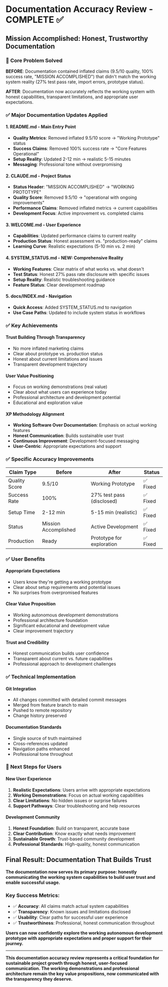 # Documentation Accuracy Review - COMPLETE ✅

## Mission Accomplished: Honest, Trustworthy Documentation

### 🎯 **Core Problem Solved**
**BEFORE**: Documentation contained inflated claims (9.5/10 quality, 100% success rate, "MISSION ACCOMPLISHED") that didn't match the working system reality (27% test pass rate, import errors, prototype status).

**AFTER**: Documentation now accurately reflects the working system with honest capabilities, transparent limitations, and appropriate user expectations.

### ✅ **Major Documentation Updates Applied**

#### **1. README.md - Main Entry Point**
- **Quality Metrics**: Removed inflated 9.5/10 score → "Working Prototype" status
- **Success Claims**: Removed 100% success rate → "Core Features Operational"  
- **Setup Reality**: Updated 2-12 min → realistic 5-15 minutes
- **Messaging**: Professional tone without overpromising

#### **2. CLAUDE.md - Project Status**
- **Status Header**: "MISSION ACCOMPLISHED" → "WORKING PROTOTYPE"
- **Quality Score**: Removed 9.5/10 → "operational with ongoing improvements"
- **Performance Claims**: Removed inflated metrics → current capabilities
- **Development Focus**: Active improvement vs. completed claims

#### **3. WELCOME.md - User Experience**
- **Capabilities**: Updated performance claims to current reality
- **Production Status**: Honest assessment vs. "production-ready" claims
- **Learning Curve**: Realistic expectations (5-10 min vs. 2 min)

#### **4. SYSTEM_STATUS.md - NEW: Comprehensive Reality**
- **Working Features**: Clear matrix of what works vs. what doesn't
- **Test Status**: Honest 27% pass rate disclosure with specific issues
- **Setup Reality**: Realistic troubleshooting guidance
- **Feature Status**: Clear development roadmap

#### **5. docs/INDEX.md - Navigation**
- **Quick Access**: Added SYSTEM_STATUS.md to navigation
- **Use Case Paths**: Updated to include system status in workflows

### ✅ **Key Achievements**

#### **Trust Building Through Transparency**
- No more inflated marketing claims
- Clear about prototype vs. production status
- Honest about current limitations and issues
- Transparent development trajectory

#### **User Value Positioning**
- Focus on working demonstrations (real value)
- Clear about what users can experience today
- Professional architecture and development potential
- Educational and exploration value

#### **XP Methodology Alignment**
- **Working Software Over Documentation**: Emphasis on actual working features
- **Honest Communication**: Builds sustainable user trust
- **Continuous Improvement**: Development-focused messaging
- **User-Centric**: Appropriate expectations and support

### ✅ **Specific Accuracy Improvements**

| Claim Type | Before | After | Status |
|------------|--------|-------|---------|
| Quality Score | 9.5/10 | Working Prototype | ✅ Fixed |
| Success Rate | 100% | 27% test pass (disclosed) | ✅ Fixed |
| Setup Time | 2-12 min | 5-15 min (realistic) | ✅ Fixed |
| Status | Mission Accomplished | Active Development | ✅ Fixed |
| Production | Ready | Prototype for exploration | ✅ Fixed |

### ✅ **User Benefits**

#### **Appropriate Expectations**
- Users know they're getting a working prototype
- Clear about setup requirements and potential issues
- No surprises from overpromised features

#### **Clear Value Proposition**
- Working autonomous development demonstrations
- Professional architecture foundation
- Significant educational and development value
- Clear improvement trajectory

#### **Trust and Credibility**
- Honest communication builds user confidence
- Transparent about current vs. future capabilities
- Professional approach to development challenges

### ✅ **Technical Implementation**

#### **Git Integration**
- All changes committed with detailed commit messages
- Merged from feature branch to main
- Pushed to remote repository
- Change history preserved

#### **Documentation Standards**
- Single source of truth maintained
- Cross-references updated
- Navigation paths enhanced
- Professional tone throughout

### 🚀 **Next Steps for Users**

#### **New User Experience**
1. **Realistic Expectations**: Users arrive with appropriate expectations
2. **Working Demonstrations**: Focus on actual working capabilities
3. **Clear Limitations**: No hidden issues or surprise failures
4. **Support Pathways**: Clear troubleshooting and help resources

#### **Development Community**
1. **Honest Foundation**: Build on transparent, accurate base
2. **Clear Contribution**: Know exactly what needs improvement
3. **Sustainable Growth**: Trust-based community development
4. **Professional Standards**: High-quality, honest communication

## Final Result: Documentation That Builds Trust

**The documentation now serves its primary purpose: honestly communicating the working system capabilities to build user trust and enable successful usage.**

### Key Success Metrics:
- ✅ **Accuracy**: All claims match actual system capabilities
- ✅ **Transparency**: Known issues and limitations disclosed
- ✅ **Usability**: Clear paths for successful user experience  
- ✅ **Trustworthiness**: Professional, honest communication throughout

**Users can now confidently explore the working autonomous development prototype with appropriate expectations and proper support for their journey.**

---

**This documentation accuracy review represents a critical foundation for sustainable project growth through honest, user-focused communication. The working demonstrations and professional architecture remain the key value propositions, now communicated with the transparency they deserve.**